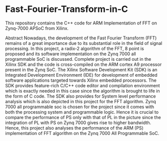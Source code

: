 # Fast-Fourier-Transform-in-C
This repository contains the C++ code for ARM Implementation of FFT on Zynq-7000 APSoC from Xilinx.

Abstract
Nowadays, the development of the Fast Fourier Transform (FFT) remains of a great importance due to its substantial role in the field of signal processing. 
In this project, a radix-2 algorithm of the FFT, 8 point is proposed and its software implementation on the Zynq 7000 all programmable SoC is discussed. Complete project is carried out in the Xilinx SDK and the code is cross-compiled on the ARM cortex A9 processor present in the Zynq SoC. The Xilinx Software Development Kit (SDK)
is an Integrated Development Environment (IDE) for development of embedded software applications targeted towards Xilinx embedded processors. The SDK provides
feature-rich C/C++ code editor and compilation environment which is exactly needed in this case since the algorithm is brought to life in the form of C code. The SDK
also provides for System level performance analysis which is also depicted in this project for the FFT algorithm. Zynq 7000 all programmable soc is chosen for the 
project since it comes with both the processing system and programmable logic. Hence it is crucial to compare the performance of PS only with that of PL in the picture since the integration of PL with PS on Zynq 7000 gives rise to higher bandwidth. Hence, this project also analyses the performance of the ARM (PS) implementation of FFT algorithm on the Zynq 7000 All Programmable SoC.
